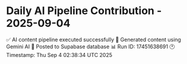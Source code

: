 # Daily AI Pipeline Contribution - 2025-09-04

✅ AI content pipeline executed successfully
🤖 Generated content using Gemini AI
💾 Posted to Supabase database
📊 Run ID: 17451638691
🕐 Timestamp: Thu Sep  4 02:38:34 UTC 2025
